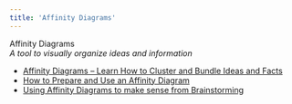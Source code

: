 ```yaml
---
title: 'Affinity Diagrams'
---
```


Affinity Diagrams  
_A tool to visually organize ideas and information_

*   [Affinity Diagrams – Learn How to Cluster and Bundle Ideas and Facts](https://www.interaction-design.org/literature/article/affinity-diagrams-learn-how-to-cluster-and-bundle-ideas-and-facts) 
*   [How to Prepare and Use an Affinity Diagram](https://webdesign.tutsplus.com/tutorials/how-to-prepare-and-use-an-affinity-diagram--cms-28388) 
*   [Using Affinity Diagrams to make sense from Brainstorming](http://www.leanyourcompany.com/methods/Using-Affinity-Diagrams.asp)  
